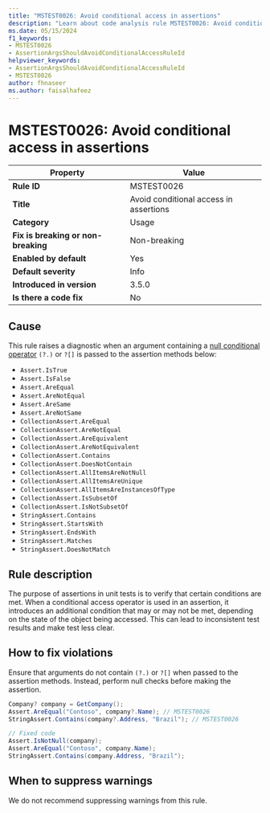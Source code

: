 ```yaml
---
title: "MSTEST0026: Avoid conditional access in assertions"
description: "Learn about code analysis rule MSTEST0026: Avoid conditional access in assertions"
ms.date: 05/15/2024
f1_keywords:
- MSTEST0026
- AssertionArgsShouldAvoidConditionalAccessRuleId
helpviewer_keywords:
- AssertionArgsShouldAvoidConditionalAccessRuleId
- MSTEST0026
author: fhnaseer
ms.author: faisalhafeez
---
```

# MSTEST0026: Avoid conditional access in assertions

| Property                            | Value                                                 |
|-------------------------------------|-------------------------------------------------------|
| **Rule ID**                         | MSTEST0026                                            |
| **Title**                           | Avoid conditional access in assertions                |
| **Category**                        | Usage                                                 |
| **Fix is breaking or non-breaking** | Non-breaking                                          |
| **Enabled by default**              | Yes                                                   |
| **Default severity**                | Info                                                  |
| **Introduced in version**           | 3.5.0                                                 |
| **Is there a code fix**             | No                                                    |

## Cause

This rule raises a diagnostic when an argument containing a [null conditional operator](../../../csharp/language-reference/operators/member-access-operators.md#null-conditional-operators--and-) `(?.)` or `?[]` is passed to the assertion methods below:

- `Assert.IsTrue`
- `Assert.IsFalse`
- `Assert.AreEqual`
- `Assert.AreNotEqual`
- `Assert.AreSame`
- `Assert.AreNotSame`
- `CollectionAssert.AreEqual`
- `CollectionAssert.AreNotEqual`
- `CollectionAssert.AreEquivalent`
- `CollectionAssert.AreNotEquivalent`
- `CollectionAssert.Contains`
- `CollectionAssert.DoesNotContain`
- `CollectionAssert.AllItemsAreNotNull`
- `CollectionAssert.AllItemsAreUnique`
- `CollectionAssert.AllItemsAreInstancesOfType`
- `CollectionAssert.IsSubsetOf`
- `CollectionAssert.IsNotSubsetOf`
- `StringAssert.Contains`
- `StringAssert.StartsWith`
- `StringAssert.EndsWith`
- `StringAssert.Matches`
- `StringAssert.DoesNotMatch`

## Rule description

The purpose of assertions in unit tests is to verify that certain conditions are met. When a conditional access operator is used in an assertion, it introduces an additional condition that may or may not be met, depending on the state of the object being accessed. This can lead to inconsistent test results and make test less clear.

## How to fix violations

Ensure that arguments do not contain `(?.)` or `?[]` when passed to the assertion methods. Instead, perform null checks before making the assertion.

```csharp
Company? company = GetCompany();
Assert.AreEqual("Contoso", company?.Name); // MSTEST0026
StringAssert.Contains(company?.Address, "Brazil"); // MSTEST0026

// Fixed code
Assert.IsNotNull(company);
Assert.AreEqual("Contoso", company.Name);
StringAssert.Contains(company.Address, "Brazil");
```

## When to suppress warnings

We do not recommend suppressing warnings from this rule.
